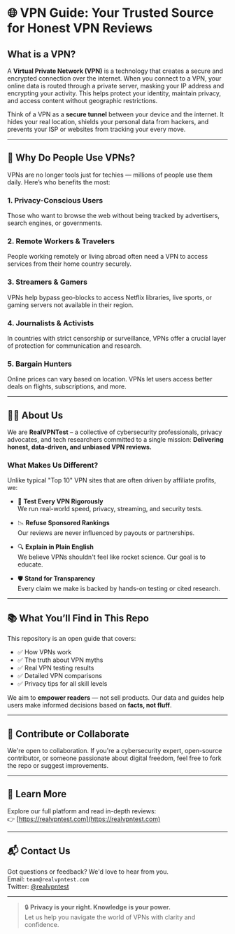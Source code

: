 # 🌐 VPN Guide: Your Trusted Source for Honest VPN Reviews

## What is a VPN?

A **Virtual Private Network (VPN)** is a technology that creates a secure and encrypted connection over the internet. When you connect to a VPN, your online data is routed through a private server, masking your IP address and encrypting your activity. This helps protect your identity, maintain privacy, and access content without geographic restrictions.

Think of a VPN as a **secure tunnel** between your device and the internet. It hides your real location, shields your personal data from hackers, and prevents your ISP or websites from tracking your every move.

---

## 🧠 Why Do People Use VPNs?

VPNs are no longer tools just for techies — millions of people use them daily. Here’s who benefits the most:

### 1. Privacy-Conscious Users
Those who want to browse the web without being tracked by advertisers, search engines, or governments.

### 2. Remote Workers & Travelers
People working remotely or living abroad often need a VPN to access services from their home country securely.

### 3. Streamers & Gamers
VPNs help bypass geo-blocks to access Netflix libraries, live sports, or gaming servers not available in their region.

### 4. Journalists & Activists
In countries with strict censorship or surveillance, VPNs offer a crucial layer of protection for communication and research.

### 5. Bargain Hunters
Online prices can vary based on location. VPNs let users access better deals on flights, subscriptions, and more.

---

## 👨‍💻 About Us

We are **RealVPNTest** – a collective of cybersecurity professionals, privacy advocates, and tech researchers committed to a single mission: **Delivering honest, data-driven, and unbiased VPN reviews.**

### What Makes Us Different?

Unlike typical "Top 10" VPN sites that are often driven by affiliate profits, we:

- 🧪 **Test Every VPN Rigorously**  
  We run real-world speed, privacy, streaming, and security tests.

- 📉 **Refuse Sponsored Rankings**  
  Our reviews are never influenced by payouts or partnerships.

- 🔍 **Explain in Plain English**  
  We believe VPNs shouldn't feel like rocket science. Our goal is to educate.

- 🛡️ **Stand for Transparency**  
  Every claim we make is backed by hands-on testing or cited research.

---

## 📚 What You’ll Find in This Repo

This repository is an open guide that covers:

- ✅ How VPNs work  
- ✅ The truth about VPN myths  
- ✅ Real VPN testing results  
- ✅ Detailed VPN comparisons  
- ✅ Privacy tips for all skill levels

We aim to **empower readers** — not sell products. Our data and guides help users make informed decisions based on **facts, not fluff**.

---

## 🤝 Contribute or Collaborate

We're open to collaboration. If you're a cybersecurity expert, open-source contributor, or someone passionate about digital freedom, feel free to fork the repo or suggest improvements.

---

## 🔗 Learn More

Explore our full platform and read in-depth reviews:  
👉 [https://realvpntest.com](https://realvpntest.com)

---

## 📬 Contact Us

Got questions or feedback? We'd love to hear from you.  
Email: `team@realvpntest.com`  
Twitter: [@realvpntest](https://twitter.com/realvpntest)

---

> 🔒 **Privacy is your right. Knowledge is your power.**  
> Let us help you navigate the world of VPNs with clarity and confidence.
